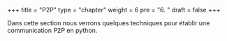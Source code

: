 +++
title = "P2P"
type = "chapter"
weight = 6
pre = "6. "
draft = false
+++

Dans cette section nous verrons quelques techniques pour établir une communication P2P en python.